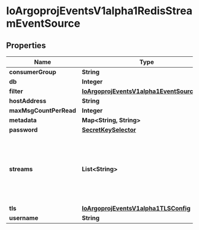 

# IoArgoprojEventsV1alpha1RedisStreamEventSource


## Properties

Name | Type | Description | Notes
------------ | ------------- | ------------- | -------------
**consumerGroup** | **String** |  |  [optional]
**db** | **Integer** |  |  [optional]
**filter** | [**IoArgoprojEventsV1alpha1EventSourceFilter**](IoArgoprojEventsV1alpha1EventSourceFilter.md) |  |  [optional]
**hostAddress** | **String** |  |  [optional]
**maxMsgCountPerRead** | **Integer** |  |  [optional]
**metadata** | **Map&lt;String, String&gt;** |  |  [optional]
**password** | [**SecretKeySelector**](SecretKeySelector.md) |  |  [optional]
**streams** | **List&lt;String&gt;** | Streams to look for entries. XREADGROUP is used on all streams using a single consumer group. |  [optional]
**tls** | [**IoArgoprojEventsV1alpha1TLSConfig**](IoArgoprojEventsV1alpha1TLSConfig.md) |  |  [optional]
**username** | **String** |  |  [optional]



